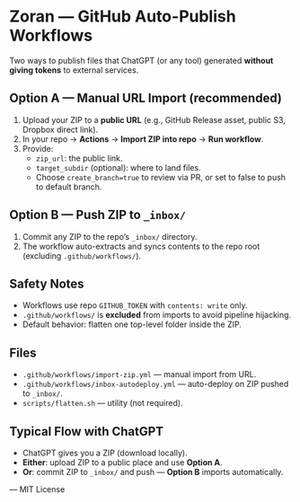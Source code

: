 # Zoran — GitHub Auto-Publish Workflows

Two ways to publish files that ChatGPT (or any tool) generated **without giving tokens** to external services.

## Option A — Manual URL Import (recommended)
1. Upload your ZIP to a **public URL** (e.g., GitHub Release asset, public S3, Dropbox direct link).
2. In your repo → **Actions** → **Import ZIP into repo** → **Run workflow**.
3. Provide:
   - `zip_url`: the public link.
   - `target_subdir` (optional): where to land files.
   - Choose `create_branch=true` to review via PR, or set to false to push to default branch.

## Option B — Push ZIP to `_inbox/`
1. Commit any ZIP to the repo’s `_inbox/` directory.
2. The workflow auto-extracts and syncs contents to the repo root (excluding `.github/workflows/`).

## Safety Notes
- Workflows use repo `GITHUB_TOKEN` with `contents: write` only.
- `.github/workflows/` is **excluded** from imports to avoid pipeline hijacking.
- Default behavior: flatten one top-level folder inside the ZIP.

## Files
- `.github/workflows/import-zip.yml` — manual import from URL.
- `.github/workflows/inbox-autodeploy.yml` — auto-deploy on ZIP pushed to `_inbox/`.
- `scripts/flatten.sh` — utility (not required).

## Typical Flow with ChatGPT
- ChatGPT gives you a ZIP (download locally).
- **Either**: upload ZIP to a public place and use **Option A**.
- **Or**: commit ZIP to `_inbox/` and push — **Option B** imports automatically.

— MIT License
